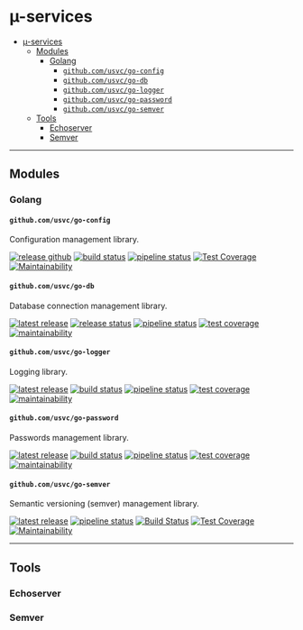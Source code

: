 # µ-services

- [µ-services](#%c2%b5-services)
  - [Modules](#modules)
    - [Golang](#golang)
      - [`github.com/usvc/go-config`](#githubcomusvcgo-config)
      - [`github.com/usvc/go-db`](#githubcomusvcgo-db)
      - [`github.com/usvc/go-logger`](#githubcomusvcgo-logger)
      - [`github.com/usvc/go-password`](#githubcomusvcgo-password)
      - [`github.com/usvc/go-semver`](#githubcomusvcgo-semver)
  - [Tools](#tools)
    - [Echoserver](#echoserver)
    - [Semver](#semver)


- - -


## Modules

### Golang

#### `github.com/usvc/go-config`

Configuration management library.

[![release github](https://badge.fury.io/gh/usvc%2Fgo-config.svg)](https://github.com/usvc/go-config/releases)
[![build status](https://travis-ci.org/usvc/go-config.svg?branch=master)](https://travis-ci.org/usvc/go-config)
[![pipeline status](https://gitlab.com/usvc/modules/go/config/badges/master/pipeline.svg)](https://gitlab.com/usvc/modules/go/config/-/commits/master)
[![Test Coverage](https://api.codeclimate.com/v1/badges/aa75f20cdfd8f0d5785b/test_coverage)](https://codeclimate.com/github/usvc/go-config/test_coverage)
[![Maintainability](https://api.codeclimate.com/v1/badges/aa75f20cdfd8f0d5785b/maintainability)](https://codeclimate.com/github/usvc/go-config/maintainability)

#### `github.com/usvc/go-db`

Database connection management library.

[![latest release](https://badge.fury.io/gh/usvc%2Fgo-db.svg)](https://github.com/usvc/go-db/releases)
[![release status](https://travis-ci.org/usvc/go-db.svg?branch=master)](https://travis-ci.org/usvc/go-db)
[![pipeline status](https://gitlab.com/usvc/modules/go/db/badges/master/pipeline.svg)](https://gitlab.com/usvc/modules/go/db/-/commits/master)
[![test coverage](https://api.codeclimate.com/v1/badges/90b27fd4714b0ce75111/test_coverage)](https://codeclimate.com/github/usvc/go-db/test_coverage)
[![maintainability](https://api.codeclimate.com/v1/badges/90b27fd4714b0ce75111/maintainability)](https://codeclimate.com/github/usvc/go-db/maintainability)

#### `github.com/usvc/go-logger`

Logging library.

[![latest release](https://badge.fury.io/gh/usvc%2Fgo-logger.svg)](https://github.com/usvc/go-logger/releases)
[![build status](https://travis-ci.org/usvc/go-logger.svg?branch=master)](https://travis-ci.org/usvc/go-logger)
[![pipeline status](https://gitlab.com/usvc/modules/go/logger/badges/master/pipeline.svg)](https://gitlab.com/usvc/modules/go/logger/-/commits/master)
[![test coverage](https://api.codeclimate.com/v1/badges/3f00918cb5b964476dd0/test_coverage)](https://codeclimate.com/github/usvc/go-logger/test_coverage)
[![maintainability](https://api.codeclimate.com/v1/badges/3f00918cb5b964476dd0/maintainability)](https://codeclimate.com/github/usvc/go-logger/maintainability)

#### `github.com/usvc/go-password`

Passwords management library.

[![latest release](https://badge.fury.io/gh/usvc%2Fgo-password.svg)](https://github.com/usvc/go-password/releases)
[![build status](https://travis-ci.org/usvc/go-password.svg?branch=master)](https://travis-ci.org/usvc/go-password)
[![pipeline status](https://gitlab.com/usvc/modules/go/password/badges/master/pipeline.svg)](https://gitlab.com/usvc/modules/go/password/-/commits/master)
[![test coverage](https://api.codeclimate.com/v1/badges/1bdfbf587cb7feab08ae/test_coverage)](https://codeclimate.com/github/usvc/go-password/test_coverage)
[![maintainability](https://api.codeclimate.com/v1/badges/1bdfbf587cb7feab08ae/maintainability)](https://codeclimate.com/github/usvc/go-password/maintainability)


#### `github.com/usvc/go-semver`

Semantic versioning (semver) management library.

[![latest release](https://badge.fury.io/gh/usvc%2Fgo-semver.svg)](https://github.com/usvc/go-semver/releases)
[![pipeline status](https://gitlab.com/usvc/modules/go/semver/badges/master/pipeline.svg)](https://gitlab.com/usvc/modules/go/semver/-/commits/master)
[![Build Status](https://travis-ci.org/usvc/go-semver.svg?branch=master)](https://travis-ci.org/usvc/go-semver)
[![Test Coverage](https://api.codeclimate.com/v1/badges/7812e899e2569dfab702/test_coverage)](https://codeclimate.com/github/usvc/go-semver/test_coverage)
[![Maintainability](https://api.codeclimate.com/v1/badges/7812e899e2569dfab702/maintainability)](https://codeclimate.com/github/usvc/go-semver/maintainability)


- - -


## Tools

### Echoserver


### Semver


